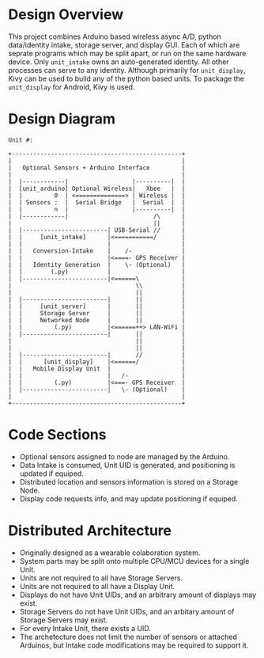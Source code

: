 # Design Overview  

This project combines Arduino based wireless async A/D,
python data/identity intake, storage server, and display GUI.
Each of which are seprate programs which may be split apart,
or run on the same hardware device.
Only ```unit_intake``` owns an auto-generated identity.
All other processes can serve to any identity.
Although primarily for ```unit_display```,
Kivy can be used to build any of the python based units.
To package the ```unit_display``` for Android, Kivy is used.

# Design Diagram  

```
Unit #:

+------------------------------------------------+
|                                                |
|   Optional Sensors + Arduino Interface         |
|                                                |
|  |------------|                  |----------|  |
|  [unit_arduino] Optional Wireless|   Xbee   |  |
|  |         0  | <==============> | Wireless |  |
|  | Sensors :  |  Serial Bridge   |  Serial  |  |
|  |         n  |                  |----------|  |
|  |------------|                        /\      |
|                                        ||      |
|  |------------------------| USB-Serial //      |
|  |     [unit_intake]      |<===========/       |
|  |                        |                    |
|  |   Conversion-Intake    |    /-              |
|  |                        |<====- GPS Receiver |
|  |   Identity Generation  |    \- (Optional)   |
|  |        (.py)           |                    |
|  |------------------------|<======\            |
|                                   \\           |
|                                   ||           |
|  |------------------------|       ||           |
|  |     [unit_server]      |       ||           |
|  |     Storage Server     |       ||           |
|  |     Networked Node     |       ||           |
|  |         (.py)          |<======++> LAN-WiFi |
|  |------------------------|       ||           |
|                                   ||           |
|                                   ||           |
|  |------------------------|       //           |
|  |      [unit_display]    |<======/            |
|  |   Mobile Display Unit  |                    |
|  |                        |   /-               |
|  |         (.py)          |<===- GPS Receiver  |
|  |------------------------|   \- (Optional)    |
|                                                |
+------------------------------------------------+

```


# Code Sections  

- Optional sensors assigned to node are managed by the Arduino.
- Data Intake is consumed, Unit UID is generated, and positioning is updated if equiped.
- Distributed location and sensors information is stored on a Storage Node.
- Display code requests info, and may update positioning if equiped.


# Distributed Architecture  
- Originally designed as a wearable colaboration system.
- System parts may be split onto multiple CPU/MCU devices for a single Unit.
- Units are not required to all have Storage Servers.
- Units are not required to all have a Display Unit.
- Displays do not have Unit UIDs, and an arbitrary amount of displays may exist.
- Storage Servers do not have Unit UIDs, and an arbitary amount of Storage Servers may exist.
- For every Intake Unit, there exists a UID.
- The archetecture does not limit the number of sensors or attached Arduinos, but Intake code modifications may be required to support it.


